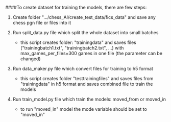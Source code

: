####To create dataset for training the models, there are few steps:
1) Create folder ".../chess_AI/create_test_data/fics_data" and save any chess pgn file or files into it
2) Run split_data.py file which split the whole dataset into small batches 

    - this script creates folder: "trainingdata" and saves files ("trainingbatch1.txt", "trainingbatch2.txt", ...) with max_games_per_files=300 games in one file (the parameter can be changed)
3) Run data_maker.py file which convert files for training to h5 format 

    - this script creates folder "testtrainingfiles" and saves files from "trainingdata" in h5 format and saves combined file to train the models
4) Run train_model.py file which train the models: moved_from or moved_in 

    - to run "moved_in" model the mode variable should be set to "moved_in"
